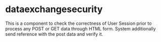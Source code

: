 # dataexchangesecurity
This is a component to check the correctness of User Session prior to process any POST or GET data through HTML form. System additionally send reference with the post data and verify it.
